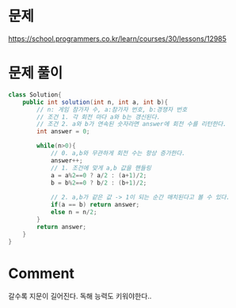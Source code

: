 # 문제

https://school.programmers.co.kr/learn/courses/30/lessons/12985

# 문제 풀이

```java
class Solution{
    public int solution(int n, int a, int b){
        // n: 게임 참가자 수, a:참가자 번호, b:경쟁자 번호
        // 조건 1. 각 회전 마다 a와 b는 갱신된다.
        // 조건 2. a와 b가 연속된 숫자라면 answer에 회전 수를 리턴한다.
        int answer = 0;

        while(n>0){
            // 0. a,b와 무관하게 회전 수는 항상 증가한다.
            answer++;
            // 1. 조건에 맞게 a,b 값을 핸들링
            a = a%2==0 ? a/2 : (a+1)/2;
            b = b%2==0 ? b/2 : (b+1)/2;
            
            // 2. a,b가 같은 값 -> 1이 되는 순간 매치된다고 볼 수 있다.
            if(a == b) return answer;
            else n = n/2;
        }
        return answer;
    }
}

```

# Comment
갈수록 지문이 길어진다. 독해 능력도 키워야한다..
